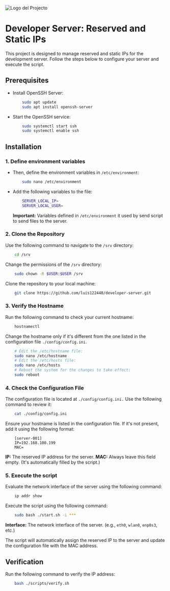 ![Logo del Projecto](./resources/logo.png)

# Developer Server: Reserved and Static IPs

This project is designed to manage reserved and static IPs for the development server. 
Follow the steps below to configure your server and execute the script.

## **Prerequisites**

- Install OpenSSH Server:

    ```bash
        sudo apt update
        sudo apt install openssh-server
    ```

- Start the OpenSSH service:

    ```bash
        sudo systemctl start ssh
        sudo systemctl enable ssh
    ```

## **Installation**

### **1. Define environment variables**

- Then, define the environment variables in `/etc/environment`:

    ```bash
        sudo nano /etc/environment
    ```

- Add the following variables to the file:

    ```bash
        SERVER_LOCAL_IP=
        SERVER_LOCAL_USER=
    ```

    **Important:** Variables defined in `/etc/environment` it used by send script to send files to the server.

### **2. Clone the Repository**

Use the following command to navigate to the `/srv` directory:

```bash
    cd /srv
```

Change the permissions of the `/srv` directory:

```bash
    sudo chown -R $USER:$USER /srv
```

Clone the repository to your local machine:

```bash
    git clone https://github.com/luis122448/developer-server.git
```

### **3. Verify the Hostname**

Run the following command to check your current hostname:

```bash
    hostnamectl
```

Change the hostname only if it's different from the one listed in the configuration file `./config/config.ini`.

```bash
    # Edit the /etc/hostname file:
    sudo nano /etc/hostname
    # Edit the /etc/hosts file:
    sudo nano /etc/hosts
    # Reboot the system for the changes to take effect:
    sudo reboot
```

### **4. Check the Configuration File**

The configuration file is located at `./config/config.ini.` Use the following command to review it:

```bash
    cat ./config/config.ini
``` 

Ensure your hostname is listed in the configuration file. If it's not present, add it using the following format:

```example
    [server-001]
    IP=192.168.100.199
    MAC=
```

**IP:** The reserved IP address for the server.
**MAC:** Always leave this field empty. (It's automatically filled by the script.)

### **5. Execute the script**

Evaluate the network interface of the server using the following command:

```bash
    ip addr show
```

Execute the script using the following command:

```bash
    sudo bash ./start.sh -i ***
```

**Interface:** The network interface of the server. (e.g., `eth0`, `wlan0`, `enp0s3`, etc.)

The script will automatically assign the reserved IP to the server and update the configuration file with the MAC address.

## **Verification**

Run the following command to verify the IP address:

```bash
    bash ./scripts/verify.sh
```